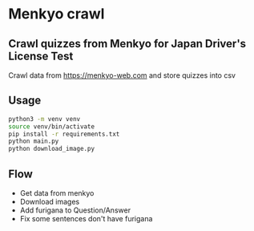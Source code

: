 # Menkyo crawl

## Crawl quizzes from Menkyo for Japan Driver's License Test

Crawl data from https://menkyo-web.com and store quizzes into csv

## Usage

```bash
python3 -m venv venv
source venv/bin/activate
pip install -r requirements.txt
python main.py
python download_image.py

```


## Flow

- Get data from menkyo
- Download images
- Add furigana to Question/Answer
- Fix some sentences don't have furigana